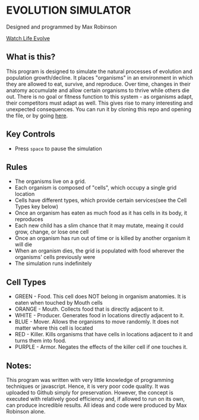 # EVOLUTION SIMULATOR
Designed and programmed by Max Robinson  

[Watch Life Evolve](https://students.cs.byu.edu/~maximo5/EvolutionSimulator)

## What is this?
This program is designed to simulate the natural processes of evolution and population growth/decline.
It places "organisms" in an environment in which they are allowed to eat, survive, and reproduce. Over time, changes in their
anatomy accumulate and allow certain organisms to thrive while others die out. There is no goal or fitness function to this system - as organisms adapt, their competitors must adapt as well. This gives rise to many interesting and unexpected consequences. You can run it by cloning this repo and opening the file, or by going [here](https://students.cs.byu.edu/~maximo5/EvolutionSimulator).

## Key Controls
- Press ```space``` to pause the simulation

## Rules
- The organisms live on a grid.
- Each organism is composed of "cells", which occupy a single grid location
- Cells have different types, which provide certain services(see the Cell Types key below)
- Once an organism has eaten as much food as it has cells in its body, it reproduces
- Each new child has a slim chance that it may mutate, meaing it could grow, change, or lose one cell
- Once an organism has run out of time or is killed by another organism it will die
- When an organism dies, the grid is populated with food wherever the organisms' cells previously were
- The simulation runs indefinitely

## Cell Types
- GREEN - Food. This cell does NOT belong in organism anatomies. It is eaten when touched by Mouth cells 
- ORANGE - Mouth. Collects food that is directly adjacent to it.
- WHITE - Producer. Generates food in locations directly adjacent to it.
- BLUE - Mover. Allows the organisms to move randomly. It does not matter where this cell is located
- RED - Killer. Kills organisms that have cells in locations adjacent to it and turns them into food.
- PURPLE - Armor. Negates the effects of the killer cell if one touches it.

## Notes:
This program was written with very little knowledge of programming techniques or javascript. Hence, it is very
poor code quality. It was uploaded to Github simply for preservation. However, the concept is executed with relatively good efficiency 
and, if allowed to run on its own, can produce incredible results. All ideas and code were produced by Max Robinson alone.
